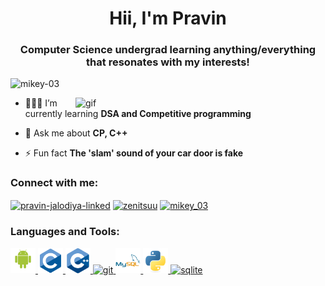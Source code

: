<h1 align="center">Hii, I'm Pravin</h1>
<h3 align="center">Computer Science undergrad learning anything/everything that resonates with my interests!</h3>

<p align="left"> <img src="https://komarev.com/ghpvc/?username=mikey-03&label=Profile%20views&color=0e75b6&style=flat" alt="mikey-03" /> </p>

<img align="right" alt="gif" width="400" scr="https://cdn.dribbble.com/users/1162077/screenshots/3848914/programmer.gif">

- 👨🏻‍💻 I’m currently learning **DSA and Competitive programming**

- 💬 Ask me about **CP, C++**

- ⚡ Fun fact **The 'slam' sound of your car door is fake**

<h3 align="left">Connect with me:</h3>
<p align="left">
<a href="https://linkedin.com/in/pravin-jalodiya-linked" target="blank"><img align="center" src="https://raw.githubusercontent.com/rahuldkjain/github-profile-readme-generator/master/src/images/icons/Social/linked-in-alt.svg" alt="pravin-jalodiya-linked" height="30" width="40" /></a>
<a href="https://www.codechef.com/users/zenitsuu" target="blank"><img align="center" src="https://cdn.jsdelivr.net/npm/simple-icons@3.1.0/icons/codechef.svg" alt="zenitsuu" height="30" width="40" /></a>
<a href="https://www.leetcode.com/mikey_03" target="blank"><img align="center" src="https://raw.githubusercontent.com/rahuldkjain/github-profile-readme-generator/master/src/images/icons/Social/leet-code.svg" alt="mikey_03" height="30" width="40" /></a>
</p>

<h3 align="left">Languages and Tools:</h3>
<p align="left"> <a href="https://developer.android.com" target="_blank" rel="noreferrer"> <img src="https://raw.githubusercontent.com/devicons/devicon/master/icons/android/android-original-wordmark.svg" alt="android" width="40" height="40"/> </a> <a href="https://www.cprogramming.com/" target="_blank" rel="noreferrer"> <img src="https://raw.githubusercontent.com/devicons/devicon/master/icons/c/c-original.svg" alt="c" width="40" height="40"/> </a> <a href="https://www.w3schools.com/cpp/" target="_blank" rel="noreferrer"> <img src="https://raw.githubusercontent.com/devicons/devicon/master/icons/cplusplus/cplusplus-original.svg" alt="cplusplus" width="40" height="40"/> </a> <a href="https://git-scm.com/" target="_blank" rel="noreferrer"> <img src="https://www.vectorlogo.zone/logos/git-scm/git-scm-icon.svg" alt="git" width="40" height="40"/> </a> <a href="https://www.mysql.com/" target="_blank" rel="noreferrer"> <img src="https://raw.githubusercontent.com/devicons/devicon/master/icons/mysql/mysql-original-wordmark.svg" alt="mysql" width="40" height="40"/> </a> <a href="https://www.python.org" target="_blank" rel="noreferrer"> <img src="https://raw.githubusercontent.com/devicons/devicon/master/icons/python/python-original.svg" alt="python" width="40" height="40"/> </a> <a href="https://www.sqlite.org/" target="_blank" rel="noreferrer"> <img src="https://www.vectorlogo.zone/logos/sqlite/sqlite-icon.svg" alt="sqlite" width="40" height="40"/> </a> </p>
